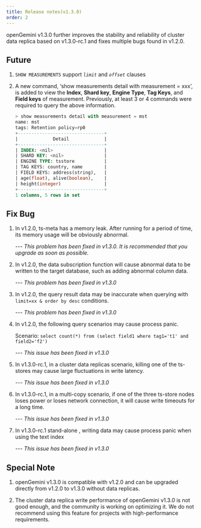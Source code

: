 ```yaml
---
title: Release notes(v1.3.0)
order: 2
---
```


openGemini v1.3.0 further improves the stability and reliability of cluster data replica based on v1.3.0-rc.1 and fixes multiple bugs found in v1.2.0.

## Future

1. `SHOW MEASUREMENTS` support *`limit`* and *`offset`* clauses

2. A new command, ‘show measurements detail with measurement = xxx’, is added to view the **Index**, **Shard key**, **Engine Type**, **Tag Keys**, and **Field keys** of measurement. Previously, at least 3 or 4 commands were required to query the above information.

   ```sql
   > show measurements detail with measurement = mst
   name: mst
   tags: Retention policy=rp0
   +--------------------------------+
   |             Detail             |
   +--------------------------------+
   | INDEX: <nil>                   |
   | SHARD KEY: <nil>               |
   | ENGINE TYPE: tsstore           |
   | TAG KEYS: country, name        |
   | FIELD KEYS: address(string),   |
   | age(float), alive(boolean),    |
   | height(integer)                |
   +--------------------------------+
   1 columns, 5 rows in set
   ```

## Fix Bug

1. In v1.2.0, ts-meta has a memory leak. After running for a period of time, its memory usage will be obviously abnormal.

   *--- This problem has been fixed in v1.3.0. It is recommended that you upgrade as soon as possible.*

2. In v1.2.0, the data subscription function will cause abnormal data to be written to the target database, such as adding abnormal column data.

   *--- This problem has been fixed in v1.3.0*

3. In v1.2.0, the query result data may be inaccurate when querying with `limit=xx & order by desc` conditions.

   *--- This problem has been fixed in v1.3.0*

4. In v1.2.0, the following query scenarios may cause process panic.

   Scenario: `select count(*) from (select field1 where tag1='t1' and field2='f2')`

   *--- This issue has been fixed in v1.3.0*

5. In v1.3.0-rc.1, in a cluster data replicas scenario, killing one of the ts-stores may cause large fluctuations in write latency.

   *--- This issue has been fixed in v1.3.0*

6. In v1.3.0-rc.1, in a multi-copy scenario, if one of the three ts-store nodes loses power or loses network connection, it will cause write timeouts for a long time.

   *--- This issue has been fixed in v1.3.0*

7. In  v1.3.0-rc.1 stand-alone , writing data may cause process panic when using the text index

   *--- This issue has been fixed in v1.3.0*

## Special Note

1. openGemini v1.3.0 is compatible with v1.2.0 and can be upgraded directly from v1.2.0 to v1.3.0 without data replicas.

2. The cluster data replica write performance of openGemini v1.3.0 is not good enough, and the community is working on optimizing it. We do not recommend using this feature for projects with high-performance requirements.
